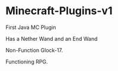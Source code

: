 # Minecraft-Plugins-v1
 
First Java MC Plugin

Has a Nether Wand and an End Wand

Non-Function Glock-17.

Functioning RPG.
